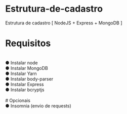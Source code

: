 # Estrutura-de-cadastro
Estrutura de cadastro [ NodeJS + Express + MongoDB ]
<br>
# Requisitos
<br>
● Instalar node<br>
● Instalar MongoDB<br>
● Instalar Yarn<br>
● Instalar body-parser<br>
● Instalar Express<br>
● Instalar bcryptjs<br>
<br>
# Opcionais
<br>
● Insomnia (envio de requests)
